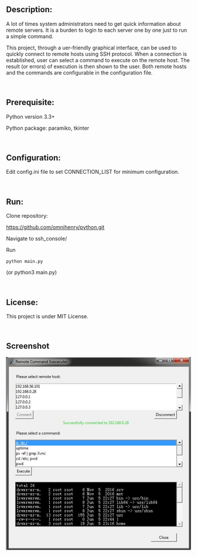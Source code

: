## Description:

A lot of times system administrators need to get quick information about remote servers. It is a burden to login to each server one by one just to run a simple command. 

This project, through a uer-friendly graphical interface, can be used to quickly connect to remote hosts using SSH protocol. When a connection is established, user can select a command to execute on the remote host. The result (or errors) of execution is then shown to the user. Both remote hosts and the commands are configurable in the configuration file.

<br />

## Prerequisite:

Python version 3.3+

Python package: paramiko, tkinter

<br />

## Configuration:
Edit config.ini file to set CONNECTION_LIST for minimum configuration.

<br /> 

## Run:

Clone repository:

https://github.com/omnihenry/python.git

Navigate to ssh_console/

Run 
```
python main.py
```

(or python3 main.py)

<br />

## License:

This project is under MIT License.

<br />

## Screenshot
<img src="image/screenshot.JPG"></img>
